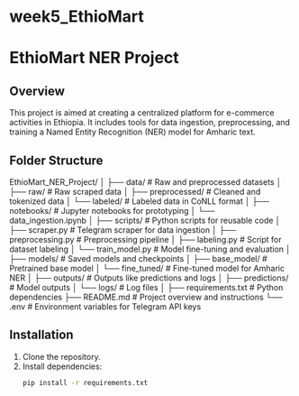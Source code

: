 # week5_EthioMart
# EthioMart NER Project

## Overview
This project is aimed at creating a centralized platform for e-commerce activities in Ethiopia. It includes tools for data ingestion, preprocessing, and training a Named Entity Recognition (NER) model for Amharic text.

## Folder Structure
EthioMart_NER_Project/
│
├── data/                # Raw and preprocessed datasets
│   ├── raw/             # Raw scraped data
│   ├── preprocessed/    # Cleaned and tokenized data
│   └── labeled/         # Labeled data in CoNLL format
│
├── notebooks/           # Jupyter notebooks for prototyping
│   └── data_ingestion.ipynb
│
├── scripts/             # Python scripts for reusable code
│   ├── scraper.py       # Telegram scraper for data ingestion
│   ├── preprocessing.py # Preprocessing pipeline
│   ├── labeling.py      # Script for dataset labeling
│   └── train_model.py   # Model fine-tuning and evaluation
│
├── models/              # Saved models and checkpoints
│   ├── base_model/      # Pretrained base model
│   └── fine_tuned/      # Fine-tuned model for Amharic NER
│
├── outputs/             # Outputs like predictions and logs
│   ├── predictions/     # Model outputs
│   └── logs/            # Log files
│
├── requirements.txt     # Python dependencies
├── README.md            # Project overview and instructions
└── .env                 # Environment variables for Telegram API keys

## Installation
1. Clone the repository.
2. Install dependencies:
   ```bash
   pip install -r requirements.txt
